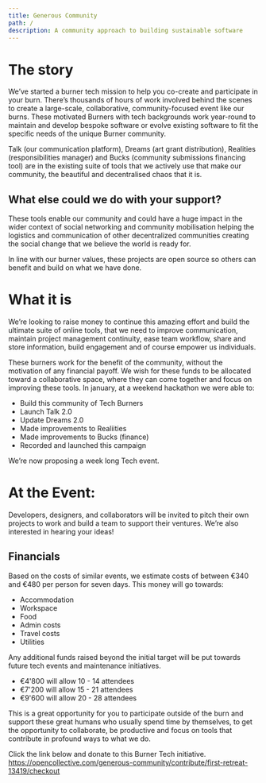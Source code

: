 ```yaml
---
title: Generous Community
path: /
description: A community approach to building sustainable software
---
```


# The story

We’ve started a burner tech mission to help you co-create and participate in your burn. There’s thousands of hours of work involved behind the scenes to create a large-scale, collaborative, community-focused event like our burns. These motivated Burners with tech backgrounds work year-round to maintain and develop bespoke software or evolve existing software to fit the specific needs of the unique Burner community.

Talk (our communication platform), Dreams (art grant distribution), Realities (responsibilities manager) and Bucks (community submissions financing tool) are in the existing suite of tools that we actively use that make our community, the beautiful and decentralised chaos that it is.

## What else could we do with your support?

These tools enable our community and could have a huge impact in the wider context of social networking and community mobilisation helping the logistics and communication of other decentralized communities creating the social change that we believe the world is ready for.

In line with our burner values, these projects are open source so others can benefit and build on what we have done.

# What it is

We’re looking to raise money to continue this amazing effort and build the ultimate suite of online tools, that we need to improve communication, maintain project management continuity, ease team workflow, share and store information, build engagement and of course empower us individuals.

These burners work for the benefit of the community, without the motivation of any financial payoff. We wish for these funds to be allocated toward a collaborative space, where they can come together and focus on improving these tools. In january, at a weekend hackathon we were able to:

- Build this community of Tech Burners
- Launch Talk 2.0
- Update Dreams 2.0
- Made improvements to Realiities
- Made improvements to Bucks (finance)
- Recorded and launched this campaign

We’re now proposing a week long Tech event.

# At the Event:

Developers, designers, and collaborators will be invited to pitch their own projects to work and build a team to support their ventures. We’re also interested in hearing your ideas!

## Financials

Based on the costs of similar events, we estimate costs of between €340 and €480 per person for seven days. This money will go towards:

- Accommodation
- Workspace
- Food
- Admin costs
- Travel costs
- Utilities

Any additional funds raised beyond the initial target will be put towards future tech events and maintenance initiatives.

- €4'800 will allow 10 - 14 attendees
- €7'200 will allow 15 - 21 attendees
- €9'600 will allow 20 - 28 attendees

This is a great opportunity for you to participate outside of the burn and support these great humans who usually spend time by themselves, to get the opportunity to collaborate, be productive and focus on tools that contribute in profound ways to what we do.

Click the link below and donate to this Burner Tech initiative.
https://opencollective.com/generous-community/contribute/first-retreat-13419/checkout
